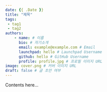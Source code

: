 ```yaml
---
date: {{ .Date }}
title: "제목"
tags:
 - tag1
 - tag2
authors:
    - name: # 이름
      bio: # 자기소개
      email: example@example.com # Email
      launchpad: hello # Launchpad Username
      github: hello # GitHub Username
      profile: profile.jpg # 프로필 이미지 URL
image: cover.png # 커버 이미지 URL
draft: false # 글 초안 여부
---
```


Contents here...
